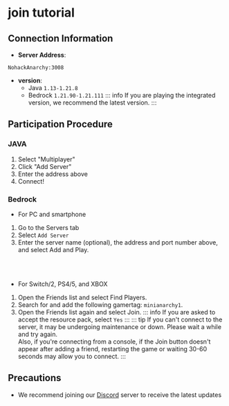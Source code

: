 # join tutorial

## Connection Information

- **Server Address**: 
```
NohackAnarchy:3008
```
- **version**: 
    - Java `1.13-1.21.8`
    - Bedrock `1.21.90-1.21.111`
::: info
If you are playing the integrated version, we recommend the latest version.
:::

## Participation Procedure
### JAVA
1. Select "Multiplayer"
2. Click "Add Server"
3. Enter the address above
4. Connect!

### Bedrock
- For PC and smartphone
1. Go to the Servers tab
2. Select `Add Server`
3. Enter the server name (optional), the address and port number above, and select Add and Play.
<br>
<br>

- For Switch/2, PS4/5, and XBOX
1. Open the Friends list and select Find Players.
2. Search for and add the following gamertag: `minianarchy1`.
3. Open the Friends list again and select Join.
::: info 
If you are asked to accept the resource pack, select `Yes`
:::
::: tip 
If you can't connect to the server, it may be undergoing maintenance or down. Please wait a while and try again. <br>
Also, if you're connecting from a console, if the Join button doesn't appear after adding a friend, restarting the game or waiting 30-60 seconds may allow you to connect.
:::

## Precautions

- We recommend joining our [Discord](https://discord.gg/CzfGwv2wPM) server to receive the latest updates